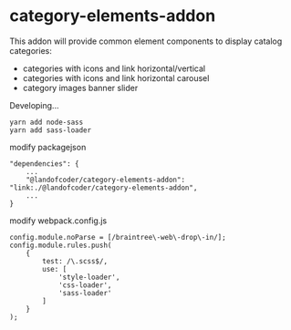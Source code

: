# category-elements-addon

This addon will provide common element components to display catalog categories:
- categories with icons and link horizontal/vertical
- categories with icons and link horizontal carousel
- category images banner slider

Developing...
```
yarn add node-sass
yarn add sass-loader
```

modify packagejson
```
"dependencies": {
    ...
    "@landofcoder/category-elements-addon": "link:./@landofcoder/category-elements-addon",
    ...
}
```

modify webpack.config.js
```
config.module.noParse = [/braintree\-web\-drop\-in/];
config.module.rules.push(
    {
        test: /\.scss$/,
        use: [
            'style-loader',
            'css-loader',
            'sass-loader'
        ]
    }
);
```
